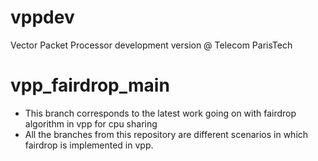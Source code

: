 # vppdev
Vector Packet Processor development version @ Telecom ParisTech

# vpp_fairdrop_main
+ This branch corresponds to the latest work going on with fairdrop algorithm in vpp for cpu sharing
+ All the branches from this repository are different scenarios in which fairdrop is implemented in vpp.
